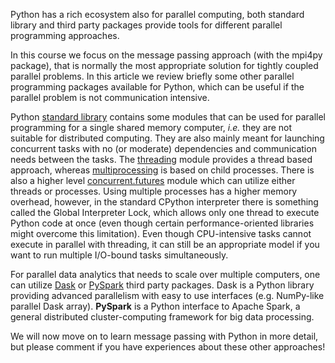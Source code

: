 <!-- Title: Parallel programming with Python -->

<!-- Short description:

In this article we give an overview of parallel programming approaches in the
Python ecosystem.

-->

Python has a rich ecosystem also for parallel computing, both standard
library and third party packages provide tools for different parallel
programming approaches.

In this course we focus on the message passing approach (with the mpi4py
package), that is normally the most appropriate solution for tightly
coupled parallel problems. In this article we review briefly some
other parallel programming packages available for Python, which can be
useful if the parallel problem is not communication intensive.

Python [standard library](https://docs.python.org/3/library/concurrency.html)
contains some modules that can be used for parallel programming for a
single shared memory computer, *i.e.* they are not suitable for
distributed computing. They are also mainly meant for launching
concurrent tasks with no (or moderate) dependencies and communication
needs between the tasks. The
[threading](https://docs.python.org/3/library/threading.html) module
provides a thread based approach, whereas
[multiprocessing](https://docs.python.org/3/library/multiprocessing.html)
is based on child processes. There is also a higher level
[concurrent.futures](https://docs.python.org/3/library/concurrent.futures.html)
module which can utilize either threads or processes. Using multiple
processes has a higher memory overhead, however, in the standard
CPython interpreter there is something called the Global Interpreter
Lock, which allows only one thread to execute Python code at once
(even though certain performance-oriented libraries might overcome
this limitation). Even though CPU-intensive tasks cannot execute in
parallel with threading, it can still be an appropriate model if you
want to run multiple I/O-bound tasks simultaneously.

For parallel data analytics that needs to scale over multiple
computers, one can utilize [Dask](https://dask.org/) or
[PySpark](https://spark.apache.org/docs/latest/api/python/pyspark.html)
third party packages. Dask is a Python library providing
advanced parallelism with easy to use interfaces (e.g. NumPy-like parallel
Dask array). **PySpark** is a Python interface to Apache Spark, a
general distributed cluster-computing framework for big data processing.

We will now move on to learn message passing with Python in more
detail, but please comment if you have experiences about these other
approaches!
